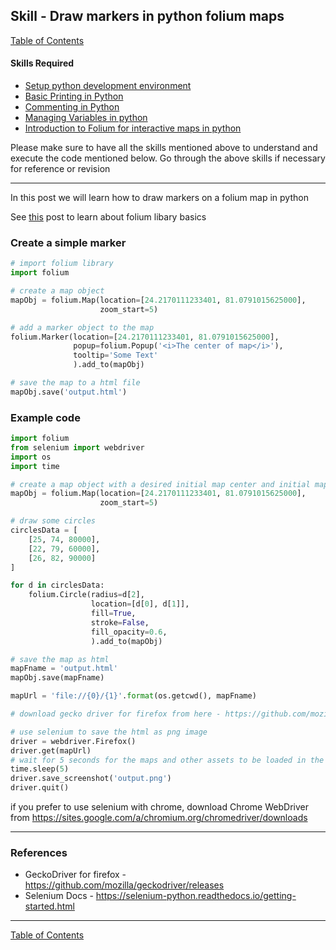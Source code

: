 ## Skill - Draw markers in python folium maps

[Table of Contents](https://nagasudhir.blogspot.com/2020/04/taming-python-table-of-contents.html)

#### Skills Required
* [Setup python development environment](https://nagasudhir.blogspot.com/2020/04/setup-python-development-environment_14.html)
* [Basic Printing in Python](https://nagasudhir.blogspot.com/2020/04/basic-printing-in-python.html)
* [Commenting in Python](https://nagasudhir.blogspot.com/2020/04/comments-in-python.html)
* [Managing Variables in python](https://nagasudhir.blogspot.com/2020/04/managing-variables-in-python.html)
* [Introduction to Folium for interactive maps in python](https://nagasudhir.blogspot.com/2021/07/introduction-to-folium-for-interactive.html)

Please make sure to have all the skills mentioned above to understand and execute the code mentioned below. Go through the above skills if necessary for reference or revision
<hr/>

In this post we will learn how to draw markers on a folium map in python

 See [this](https://nagasudhir.blogspot.com/2021/07/introduction-to-folium-for-interactive.html) post to learn about folium libary basics

### Create a simple marker
```python
# import folium library
import folium

# create a map object
mapObj = folium.Map(location=[24.2170111233401, 81.0791015625000],
                    zoom_start=5)

# add a marker object to the map
folium.Marker(location=[24.2170111233401, 81.0791015625000],
              popup=folium.Popup('<i>The center of map</i>'),
              tooltip='Some Text'
              ).add_to(mapObj)

# save the map to a html file
mapObj.save('output.html')
```

### Example code
```python
import folium
from selenium import webdriver
import os
import time

# create a map object with a desired initial map center and initial map zoom
mapObj = folium.Map(location=[24.2170111233401, 81.0791015625000],
                    zoom_start=5)

# draw some circles
circlesData = [
    [25, 74, 80000],
    [22, 79, 60000],
    [26, 82, 90000]
]

for d in circlesData:
    folium.Circle(radius=d[2],
                  location=[d[0], d[1]],
                  fill=True,
                  stroke=False,
                  fill_opacity=0.6,
                  ).add_to(mapObj)

# save the map as html
mapFname = 'output.html'
mapObj.save(mapFname)

mapUrl = 'file://{0}/{1}'.format(os.getcwd(), mapFname)

# download gecko driver for firefox from here - https://github.com/mozilla/geckodriver/releases

# use selenium to save the html as png image
driver = webdriver.Firefox()
driver.get(mapUrl)
# wait for 5 seconds for the maps and other assets to be loaded in the browser
time.sleep(5)
driver.save_screenshot('output.png')
driver.quit()
```

if you prefer to use selenium with chrome, download Chrome WebDriver from https://sites.google.com/a/chromium.org/chromedriver/downloads

<hr/>

### References
* GeckoDriver for firefox - https://github.com/mozilla/geckodriver/releases
* Selenium Docs - https://selenium-python.readthedocs.io/getting-started.html

<hr/>

[Table of Contents](https://nagasudhir.blogspot.com/2020/04/taming-python-table-of-contents.html)


<!--stackedit_data:
eyJoaXN0b3J5IjpbMTk5NDU2MTQwNiwtMTI4MDM5MTIxOV19
-->